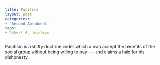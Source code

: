 ```yaml
---
title: Pacifism
layout: post
categories:
- 'Second Amendment'
tags:
- Robert A. Heinlein
---
```


Pacifism is a shifty doctrine under which a man accept the benefits of the social group without being willing to pay --- and claims a halo for his dishonesty.